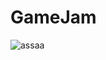 # GameJam
 
![assaa](https://github.com/user-attachments/assets/9bcc253d-7f87-4d4a-be16-86948609d3f9)
